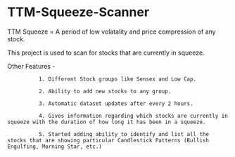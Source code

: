 # TTM-Squeeze-Scanner
TTM Squeeze = A period of low volatality and price compression of any stock.

This project is used to scan for stocks that are currently in squeeze.

Other Features - 
              
              1. Different Stock groups like Sensex and Low Cap.
              
              2. Ability to add new stocks to any group.
              
              3. Automatic dataset updates after every 2 hours.
              
              4. Gives information regarding which stocks are currently in squeeze with the duration of how long it has been in a squeeze.
              
              5. Started adding ability to identify and list all the stocks that are showing particular Candlestick Patterns (Bullish Engulfing, Morning Star, etc.)
